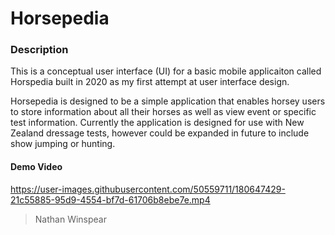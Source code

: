# Horsepedia

### Description
This is a conceptual user interface (UI) for a basic mobile applicaiton called Horspedia built in 2020 as my first attempt at user interface design.

Horsepedia is designed to be a simple application that enables horsey users to store information about all their horses as well as view event or specific test information. Currently the application is designed for use with New Zealand dressage tests, however could be expanded in future to include show jumping or hunting.

#### Demo Video
https://user-images.githubusercontent.com/50559711/180647429-21c55885-95d9-4554-bf7d-61706b8ebe7e.mp4



> Nathan Winspear
